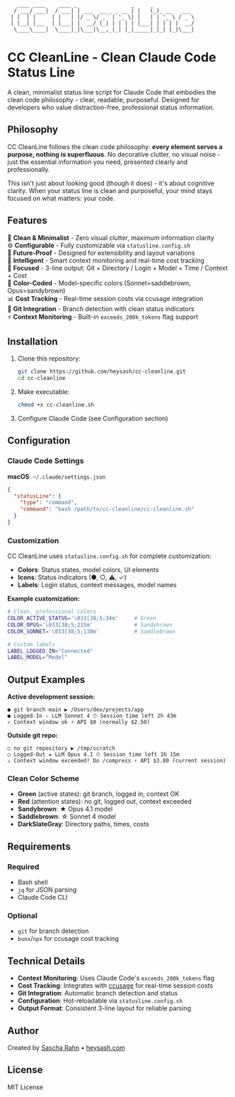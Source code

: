```
   ____ ____    ____ _                 _     _            
  / ___/ ___|  / ___| | ___  __ _ _ __ | |   (_)_ __   ___ 
 | |  | |     | |   | |/ _ \/ _` | '_ \| |   | | '_ \ / _ \
 | |__| |___  | |___| |  __/ (_| | | | | |___| | | | |  __/
  \____\____|  \____|_|\___|\__,_|_| |_|_____|_|_| |_|\___|
```

# CC CleanLine - Clean Claude Code Status Line

A clean, minimalist status line script for Claude Code that embodies the clean code philosophy - clear, readable, purposeful. Designed for developers who value distraction-free, professional status information.

## Philosophy

CC CleanLine follows the clean code philosophy: **every element serves a purpose, nothing is superfluous**. No decorative clutter, no visual noise - just the essential information you need, presented clearly and professionally.

This isn't just about looking good (though it does) - it's about cognitive clarity. When your status line is clean and purposeful, your mind stays focused on what matters: your code.

## Features

🧹 **Clean & Minimalist** - Zero visual clutter, maximum information clarity  
⚙️ **Configurable** - Fully customizable via `statusline.config.sh`  
🔮 **Future-Proof** - Designed for extensibility and layout variations  
🧠 **Intelligent** - Smart context monitoring and real-time cost tracking  
🎯 **Focused** - 3-line output: Git + Directory / Login + Model + Time / Context + Cost  
🌈 **Color-Coded** - Model-specific colors (Sonnet=saddlebrown, Opus=sandybrown)  
📊 **Cost Tracking** - Real-time session costs via ccusage integration  
🔄 **Git Integration** - Branch detection with clean status indicators  
⚡ **Context Monitoring** - Built-in `exceeds_200k_tokens` flag support  

## Installation

1. Clone this repository:
   ```bash
   git clone https://github.com/heysash/cc-cleanline.git
   cd cc-cleanline
   ```

2. Make executable:
   ```bash
   chmod +x cc-cleanline.sh
   ```

3. Configure Claude Code (see Configuration section)

## Configuration

### Claude Code Settings

**macOS**: `~/.claude/settings.json`

```json
{
  "statusLine": {
    "type": "command",
    "command": "bash /path/to/cc-cleanline/cc-cleanline.sh"
  }
}
```

### Customization

CC CleanLine uses `statusline.config.sh` for complete customization:

- **Colors**: Status states, model colors, UI elements
- **Icons**: Status indicators (●, ○, ⚠, ✓)  
- **Labels**: Login status, context messages, model names

**Example customization:**
```bash
# Clean, professional colors
COLOR_ACTIVE_STATUS='\033[38;5;34m'     # Green
COLOR_OPUS='\033[38;5;215m'             # Sandybrown  
COLOR_SONNET='\033[38;5;130m'           # Saddlebrown

# Custom labels
LABEL_LOGGED_IN="Connected"
LABEL_MODEL="Model"
```

## Output Examples

**Active development session:**
```
● git branch main ▶ /Users/dev/projects/app
● Logged-In ☆ LLM Sonnet 4 ⏱ Session time left 2h 43m  
✓ Context window ok ⚡ API $0 (normally $2.50)
```

**Outside git repo:**
```
○ no git repository ▶ /tmp/scratch
○ Logged-Out ★ LLM Opus 4.1 ⏱ Session time left 1h 15m
⚠ Context window exceeded! Do /compress ⚡ API $3.80 (current session)
```

### Clean Color Scheme

- **Green** (active states): git branch, logged in, context OK
- **Red** (attention states): no git, logged out, context exceeded  
- **Sandybrown**: ★ Opus 4.1 model
- **Saddlebrown**: ☆ Sonnet 4 model
- **DarkSlateGray**: Directory paths, times, costs

## Requirements

### Required
- Bash shell
- `jq` for JSON parsing  
- Claude Code CLI

### Optional  
- `git` for branch detection
- `bunx`/`npx` for ccusage cost tracking

## Technical Details

- **Context Monitoring**: Uses Claude Code's `exceeds_200k_tokens` flag
- **Cost Tracking**: Integrates with [ccusage](https://github.com/ryoppippi/ccusage) for real-time session costs
- **Git Integration**: Automatic branch detection and status
- **Configuration**: Hot-reloadable via `statusline.config.sh`
- **Output Format**: Consistent 3-line layout for reliable parsing

## Author

Created by [Sascha Rahn](https://github.com/heysash) • [heysash.com](https://heysash.com)

## License

MIT License